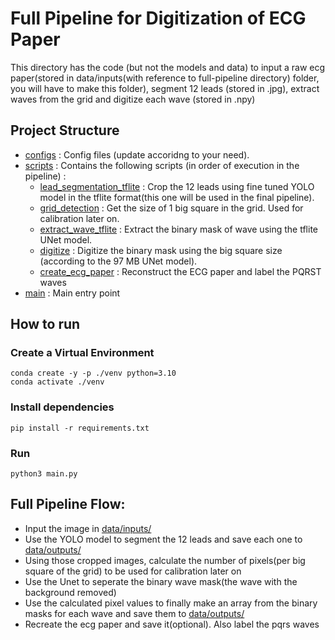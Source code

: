 # Full Pipeline for Digitization of ECG Paper

This directory has the code (but not the models and data) to input a raw ecg paper(stored in data/inputs(with reference to full-pipeline directory) folder, you will have to make this folder), segment 12 leads (stored in .jpg), extract waves from the grid and digitize each wave (stored in .npy)

## Project Structure

- [configs](./configs/) : Config files (update accoridng to your need).
- [scripts](./scripts/) : Contains the following scripts (in order of execution in the pipeline) : 
  - [lead_segmentation_tflite](./scripts/lead_segmentation_tflite.py) : Crop the 12 leads using fine tuned YOLO model in the tflite format(this one will be used in the final pipeline).
  - [grid_detection](./scripts/grid_detection.py) : Get the size of 1 big square in the grid. Used for calibration later on.
  - [extract_wave_tflite](./scripts/extract_wave.py) : Extract the binary mask of wave using the tflite UNet model.
  - [digitize](./scripts/digitize.py) : Digitize the binary mask using the big square size (according to the 97 MB UNet model).
  - [create_ecg_paper](./scripts/create_ecg_paper.py) : Reconstruct the ECG paper and label the PQRST waves
- [main](./main.py) : Main entry point 

## How to run

### Create a Virtual Environment

```
conda create -y -p ./venv python=3.10
conda activate ./venv
```

### Install dependencies

```
pip install -r requirements.txt
```

### Run

```
python3 main.py
```

## Full Pipeline Flow:
- Input the image in [data/inputs/](./data/inputs/)
- Use the YOLO model to segment the 12 leads and save each one to [data/outputs/](./data/outputs/)
- Using those cropped images, calculate the number of pixels(per big square of the grid) to be used for calibration later on
- Use the Unet to seperate the binary wave mask(the wave with the background removed)
- Use the calculated pixel values to finally make an array from the binary masks for each wave and save them to [data/outputs/](./data/outputs/)
- Recreate the ecg paper and save it(optional). Also label the pqrs waves 
